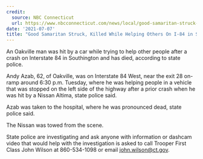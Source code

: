 ```yaml
---
credit:
  source: NBC Connecticut
  url: https://www.nbcconnecticut.com/news/local/good-samaritan-struck-killed-while-helping-others-on-i-84-in-southington-police/2522914/
date: '2021-07-07'
title: "Good Samaritan Struck, Killed While Helping Others On I-84 in Southington: Police"
---
```

An Oakville man was hit by a car while trying to help other people after a crash on Interstate 84 in Southington and has died, according to state police.

Andy Azab, 62, of Oakville, was on Interstate 84 West, near the exit  28 on-ramp around 6:30 p.m. Tuesday, where he was helping people in a vehicle that was stopped on the left side of the highway after a prior crash when he was hit by a Nissan Altima, state police said.

Azab was taken to the hospital, where he was pronounced dead, state police said.

The Nissan was towed from the scene.

State police are investigating and ask anyone with information or dashcam video that would help with the investigation is asked to call Trooper First Class John Wilson at 860-534-1098 or email john.wilson@ct.gov.

